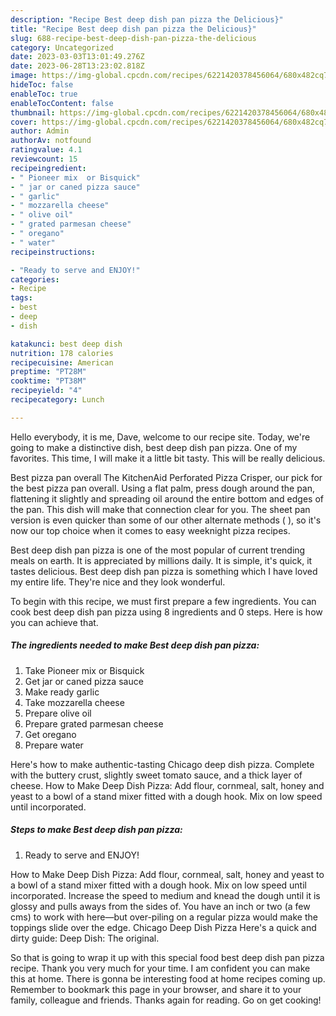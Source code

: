 ```yaml
---
description: "Recipe Best deep dish pan pizza the Delicious}"
title: "Recipe Best deep dish pan pizza the Delicious}"
slug: 688-recipe-best-deep-dish-pan-pizza-the-delicious
category: Uncategorized
date: 2023-03-03T13:01:49.276Z
date: 2023-06-28T13:23:02.818Z
image: https://img-global.cpcdn.com/recipes/6221420378456064/680x482cq70/best-deep-dish-pan-pizza-recipe-main-photo.jpg
hideToc: false
enableToc: true
enableTocContent: false
thumbnail: https://img-global.cpcdn.com/recipes/6221420378456064/680x482cq70/best-deep-dish-pan-pizza-recipe-main-photo.jpg
cover: https://img-global.cpcdn.com/recipes/6221420378456064/680x482cq70/best-deep-dish-pan-pizza-recipe-main-photo.jpg
author: Admin
authorAv: notfound
ratingvalue: 4.1
reviewcount: 15
recipeingredient:
- " Pioneer mix  or Bisquick"
- " jar or caned pizza sauce"
- " garlic"
- " mozzarella cheese"
- " olive oil"
- " grated parmesan cheese"
- " oregano"
- " water"
recipeinstructions:

- "Ready to serve and ENJOY!"
categories:
- Recipe
tags:
- best
- deep
- dish

katakunci: best deep dish 
nutrition: 178 calories
recipecuisine: American
preptime: "PT28M"
cooktime: "PT38M"
recipeyield: "4"
recipecategory: Lunch

---
```



Hello everybody, it is me, Dave, welcome to our recipe site. Today, we're going to make a distinctive dish, best deep dish pan pizza. One of my favorites. This time, I will make it a little bit tasty. This will be really delicious.

Best pizza pan overall The KitchenAid Perforated Pizza Crisper, our pick for the best pizza pan overall. Using a flat palm, press dough around the pan, flattening it slightly and spreading oil around the entire bottom and edges of the pan. This dish will make that connection clear for you. The sheet pan version is even quicker than some of our other alternate methods ( ), so it&#39;s now our top choice when it comes to easy weeknight pizza recipes.

Best deep dish pan pizza is one of the most popular of current trending meals on earth. It is appreciated by millions daily. It is simple, it's quick, it tastes delicious. Best deep dish pan pizza is something which I have loved my entire life. They're nice and they look wonderful.


To begin with this recipe, we must first prepare a few ingredients. You can cook best deep dish pan pizza using 8 ingredients and 0 steps. Here is how you can achieve that.

<!--inarticleads1-->

##### The ingredients needed to make Best deep dish pan pizza:

1. Take  Pioneer mix  or Bisquick
1. Get  jar or caned pizza sauce
1. Make ready  garlic
1. Take  mozzarella cheese
1. Prepare  olive oil
1. Prepare  grated parmesan cheese
1. Get  oregano
1. Prepare  water


Here&#39;s how to make authentic-tasting Chicago deep dish pizza. Complete with the buttery crust, slightly sweet tomato sauce, and a thick layer of cheese. How to Make Deep Dish Pizza: Add flour, cornmeal, salt, honey and yeast to a bowl of a stand mixer fitted with a dough hook. Mix on low speed until incorporated. 

<!--inarticleads2-->

##### Steps to make Best deep dish pan pizza:


1. Ready to serve and ENJOY!

How to Make Deep Dish Pizza: Add flour, cornmeal, salt, honey and yeast to a bowl of a stand mixer fitted with a dough hook. Mix on low speed until incorporated. Increase the speed to medium and knead the dough until it is glossy and pulls aways from the sides of. You have an inch or two (a few cms) to work with here—but over-piling on a regular pizza would make the toppings slide over the edge. Chicago Deep Dish Pizza Here&#39;s a quick and dirty guide: Deep Dish: The original. 

So that is going to wrap it up with this special food best deep dish pan pizza recipe. Thank you very much for your time. I am confident you can make this at home. There is gonna be interesting food at home recipes coming up. Remember to bookmark this page in your browser, and share it to your family, colleague and friends. Thanks again for reading. Go on get cooking!
